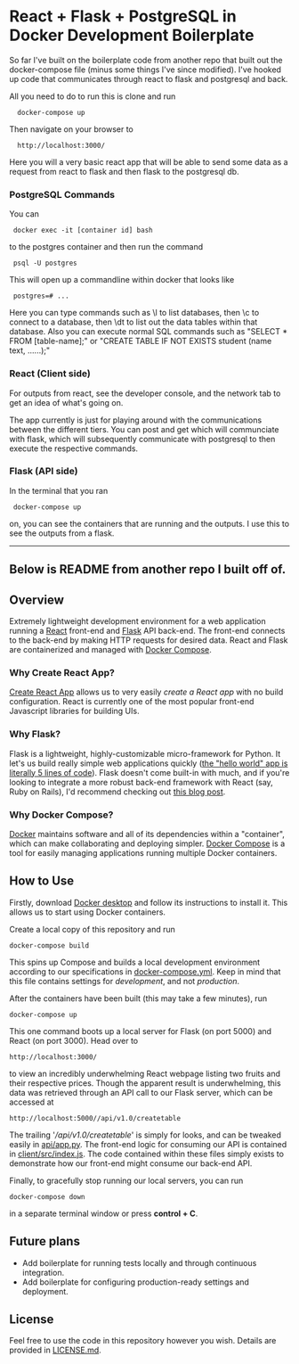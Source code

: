 # React + Flask + PostgreSQL in Docker Development Boilerplate

So far I've built on the boilerplate code from another repo that built out the docker-compose file (minus some things I've since modified). I've hooked up code that communicates through react to flask and postgresql and back.

All you need to do to run this is clone and run 
   
      docker-compose up

Then navigate on your browser to

      http://localhost:3000/

Here you will a very basic react app that will be able to send some data as a request from react to flask and then flask to the postgresql db. 

### PostgreSQL Commands

You can 

     docker exec -it [container id] bash 
 
to the postgres container and then run the command 
  
     psql -U postgres
  
This will open up a commandline within docker that looks like
  
     postgres=# ...
  
Here you can type commands such as \l to list databases, then \c to connect to a database, then \dt to list out the data tables within that database. Also you can execute normal SQL commands such as "SELECT * FROM [table-name];" or "CREATE TABLE IF NOT EXISTS student (name text, ......);"

### React (Client side)

For outputs from react, see the developer console, and the network tab to get an idea of what's going on.

The app currently is just for playing around with the communications between the different tiers. You can post and get which will communciate with flask, which will subsequently communicate with postgresql to then execute the respective commands.

### Flask (API side)

In the terminal that you ran

     docker-compose up
  
on, you can see the containers that are running and the outputs. I use this to see the outputs from a flask. 



--------------------------------------------------------
Below is README from another repo I built off of.
--------------------------------------------------------

## Overview
Extremely lightweight development environment for a web application
running a [React](https://reactjs.org/) front-end and 
[Flask](http://flask.pocoo.org/) API back-end. The 
front-end connects to the back-end by making HTTP requests for
desired data. React and Flask are containerized and managed with 
[Docker Compose](https://docs.docker.com/compose/).

### Why Create React App?
[Create React App](https://facebook.github.io/create-react-app/) allows 
us to very easily *create a React app* with no build configuration. React is 
currently one of the most popular front-end Javascript libraries for 
building UIs.

### Why Flask?
Flask is a lightweight, highly-customizable micro-framework for Python. It let's
us build really simple web applications quickly ([the "hello world" app is literally 5 
lines of code](http://flask.pocoo.org/docs/1.0/quickstart/#a-minimal-application)).
Flask doesn't come built-in with much, and if you're looking to integrate a more 
robust back-end framework with React (say, Ruby on Rails), I'd recommend checking
out [this blog post](https://medium.com/superhighfives/a-top-shelf-web-stack-rails-5-api-activeadmin-create-react-app-de5481b7ec0b).

### Why Docker Compose?
[Docker](https://www.docker.com/) maintains software and all of its dependencies within a "container",
which can make collaborating and deploying simpler. [Docker Compose](https://docs.docker.com/compose/)
is a tool for easily managing applications running multiple Docker containers. 

## How to Use
Firstly, download [Docker desktop](https://www.docker.com/products/docker-desktop) and follow its
 instructions to install it. This allows us to start using Docker containers.
 
Create a local copy of this repository and run

    docker-compose build
    
This spins up Compose and builds a local development environment according to 
our specifications in [docker-compose.yml](docker-compose.yml). Keep in mind that 
this file contains settings for *development*, and not *production*.

After the containers have been built (this may take a few minutes), run

    docker-compose up
    
This one command boots up a local server for Flask (on port 5000)
and React (on port 3000). Head over to

    http://localhost:3000/ 
    
to view an incredibly underwhelming React webpage listing two fruits and their
respective prices. 
Though the apparent result is underwhelming, this data was retrieved through an API call
 to our Flask server, which can be accessed at

    http://localhost:5000//api/v1.0/createtable
    
The trailing '*/api/v1.0/createtable*' is simply for looks, and can be tweaked easily
in [api/app.py](api/app.py). The front-end logic for consuming our API is
contained in [client/src/index.js](client/src/index.js). The code contained within
these files simply exists to demonstrate how our front-end might consume our back-end
API.

Finally, to gracefully stop running our local servers, you can run
 
    docker-compose down

in a separate terminal window or press __control + C__.


## Future plans
* Add boilerplate for running tests locally and through continuous integration.
* Add boilerplate for configuring production-ready settings and deployment.


## License
Feel free to use the code in this repository however you wish. Details are provided in
[LICENSE.md](LICENSE.md).


